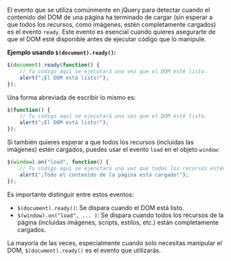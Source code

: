 El evento que se utiliza comúnmente en jQuery para detectar cuando el contenido del DOM de una página ha terminado de cargar (sin esperar a que todos los recursos, como imágenes, estén completamente cargados) es el evento `ready`. Este evento es esencial cuando quieres asegurarte de que el DOM esté disponible antes de ejecutar código que lo manipule.

**Ejemplo usando `$(document).ready()`:**

```javascript
$(document).ready(function() {
    // Tu código aquí se ejecutará una vez que el DOM esté listo.
    alert("¡El DOM está listo!");
});
```

Una forma abreviada de escribir lo mismo es:

```javascript
$(function() {
    // Tu código aquí se ejecutará una vez que el DOM esté listo.
    alert("¡El DOM está listo!");
});
```

Si también quieres esperar a que todos los recursos (incluidas las imágenes) estén cargados, puedes usar el evento `load` en el objeto `window`:

```javascript
$(window).on("load", function() {
    // Tu código aquí se ejecutará una vez que todos los recursos estén completamente cargados.
    alert("¡Todo el contenido de la página está cargado!");
});
```

Es importante distinguir entre estos eventos: 

- `$(document).ready()`: Se dispara cuando el DOM está listo.
- `$(window).on("load", ... )`: Se dispara cuando todos los recursos de la página (incluidas imágenes, scripts, estilos, etc.) están completamente cargados.

La mayoría de las veces, especialmente cuando solo necesitas manipular el DOM, `$(document).ready()` es el evento que utilizarás.
